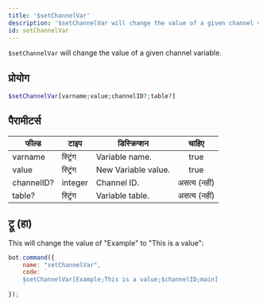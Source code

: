 ```yaml
---
title: '$setChannelVar'
description: '$setChannelVar will change the value of a given channel variable.'
id: setChannelVar
---
```


`$setChannelVar` will change the value of a given channel variable.

## प्रोयोग

```php
$setChannelVar[varname;value;channelID?;table?]
```

## पैरामीटर्स

| फील्ड      | टाइप     | डिस्क्रिप्शन        |    चाहिए     |
| ---------- | -------- | ------------------- |:------------:|
| varname    | स्ट्रिंग | Variable name.      |     true     |
| value      | स्ट्रिंग | New Variable value. |     true     |
| channelID? | integer  | Channel ID.         | असत्य (नहीं) |
| table?     | स्ट्रिंग | Variable table.     | असत्य (नहीं) |

## ट्रू (हा)

This will change the value of "Example" to "This is a value":

```javascript
bot.command({
    name: "setChannelVar",
    code: `
    $setChannelVar[Example;This is a value;$channelID;main]
    `
});
```